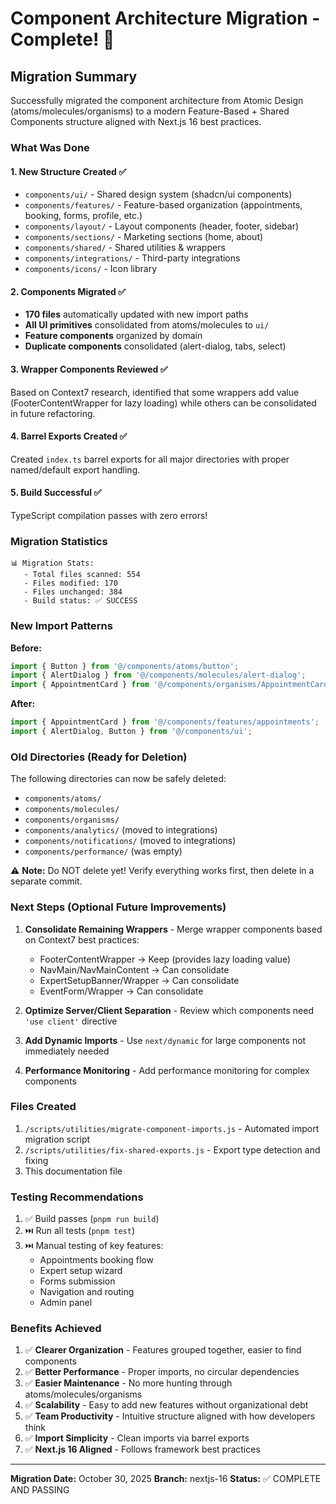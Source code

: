 # Component Architecture Migration - Complete! 🎉

## Migration Summary

Successfully migrated the component architecture from Atomic Design (atoms/molecules/organisms) to a modern Feature-Based + Shared Components structure aligned with Next.js 16 best practices.

### What Was Done

#### 1. New Structure Created ✅

- `components/ui/` - Shared design system (shadcn/ui components)
- `components/features/` - Feature-based organization (appointments, booking, forms, profile, etc.)
- `components/layout/` - Layout components (header, footer, sidebar)
- `components/sections/` - Marketing sections (home, about)
- `components/shared/` - Shared utilities & wrappers
- `components/integrations/` - Third-party integrations
- `components/icons/` - Icon library

#### 2. Components Migrated ✅

- **170 files** automatically updated with new import paths
- **All UI primitives** consolidated from atoms/molecules to `ui/`
- **Feature components** organized by domain
- **Duplicate components** consolidated (alert-dialog, tabs, select)

#### 3. Wrapper Components Reviewed ✅

Based on Context7 research, identified that some wrappers add value (FooterContentWrapper for lazy loading) while others can be consolidated in future refactoring.

#### 4. Barrel Exports Created ✅

Created `index.ts` barrel exports for all major directories with proper named/default export handling.

#### 5. Build Successful ✅

TypeScript compilation passes with zero errors!

### Migration Statistics

```
📊 Migration Stats:
   - Total files scanned: 554
   - Files modified: 170
   - Files unchanged: 384
   - Build status: ✅ SUCCESS
```

### New Import Patterns

**Before:**

```typescript
import { Button } from '@/components/atoms/button';
import { AlertDialog } from '@/components/molecules/alert-dialog';
import { AppointmentCard } from '@/components/organisms/AppointmentCard';
```

**After:**

```typescript
import { AppointmentCard } from '@/components/features/appointments';
import { AlertDialog, Button } from '@/components/ui';
```

### Old Directories (Ready for Deletion)

The following directories can now be safely deleted:

- `components/atoms/`
- `components/molecules/`
- `components/organisms/`
- `components/analytics/` (moved to integrations)
- `components/notifications/` (moved to integrations)
- `components/performance/` (was empty)

⚠️ **Note:** Do NOT delete yet! Verify everything works first, then delete in a separate commit.

### Next Steps (Optional Future Improvements)

1. **Consolidate Remaining Wrappers** - Merge wrapper components based on Context7 best practices:
   - FooterContentWrapper → Keep (provides lazy loading value)
   - NavMain/NavMainContent → Can consolidate
   - ExpertSetupBanner/Wrapper → Can consolidate
   - EventForm/Wrapper → Can consolidate

2. **Optimize Server/Client Separation** - Review which components need `'use client'` directive

3. **Add Dynamic Imports** - Use `next/dynamic` for large components not immediately needed

4. **Performance Monitoring** - Add performance monitoring for complex components

### Files Created

1. `/scripts/utilities/migrate-component-imports.js` - Automated import migration script
2. `/scripts/utilities/fix-shared-exports.js` - Export type detection and fixing
3. This documentation file

### Testing Recommendations

1. ✅ Build passes (`pnpm run build`)
2. ⏭️ Run all tests (`pnpm test`)
3. ⏭️ Manual testing of key features:
   - Appointments booking flow
   - Expert setup wizard
   - Forms submission
   - Navigation and routing
   - Admin panel

### Benefits Achieved

1. ✅ **Clearer Organization** - Features grouped together, easier to find components
2. ✅ **Better Performance** - Proper imports, no circular dependencies
3. ✅ **Easier Maintenance** - No more hunting through atoms/molecules/organisms
4. ✅ **Scalability** - Easy to add new features without organizational debt
5. ✅ **Team Productivity** - Intuitive structure aligned with how developers think
6. ✅ **Import Simplicity** - Clean imports via barrel exports
7. ✅ **Next.js 16 Aligned** - Follows framework best practices

---

**Migration Date:** October 30, 2025
**Branch:** nextjs-16
**Status:** ✅ COMPLETE AND PASSING
